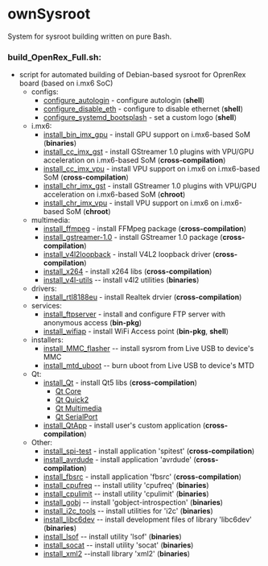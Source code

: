 # ownSysroot
System for sysroot building written on pure Bash.

### build_OpenRex_Full.sh:
* script for automated building of Debian-based sysroot for OprenRex board (based on i.mx6 SoC)
    * configs:
        * [configure_autologin](users_files/configure_autologin.sh) - configure autologin (**shell**)
        * [configure_disable_eth](users_files/configure_disable_eth.sh) - configure to disable ethernet (**shell**)
        * [configure_systemd_bootsplash](users_files/configure_systemd_bootsplash.sh) - set a custom logo (**shell**)
    * i.mx6:
        * [install_bin_imx_gpu](users_files/imx/install_bin_imx_gpu.sh) - install GPU support on i.mx6-based SoM (**binaries**)
        * [install_cc_imx_gst](users_files/imx/install_cc_imx_gst.sh) - install GStreamer 1.0 plugins with VPU/GPU acceleration on i.mx6-based SoM (**cross-compilation**)
        * [install_cc_imx_vpu](users_files/imx/install_cc_imx_vpu.sh) - install VPU support on i.mx6 on i.mx6-based SoM (**cross-compilation**)
        * [install_chr_imx_gst](users_files/imx/install_chr_imx_gst.sh) - install GStreamer 1.0 plugins with VPU/GPU acceleration on i.mx6-based SoM (**chroot**)
        * [install_chr_imx_vpu](users_files/imx/install_chr_imx_vpu.sh) - install VPU support on i.mx6 on i.mx6-based SoM (**chroot**)
    * multimedia:
        * [install_ffmpeg](users_files/install_cc_ffmpeg.sh) - install FFMpeg package (**cross-compilation**)
        * [install_gstreamer-1.0](users_files/install_cc_gstreamer-1.0.sh) - install GStreamer 1.0 package (**cross-compilation**)
        * [install_v4l2loopback](users_files/install_cc_v4l2loopback.sh) - install V4L2 loopback driver (**cross-compilation**)
        * [install_x264](users_files/install_cc_x264.sh) - install x264 libs (**cross-compilation**)
        * [install_v4l-utils](users_files/install_deb_MMC_flasher.sh) -- install v4l2 utilities (**binaries**)
    * drivers:
        * [install_rtl8188eu](users_files/install_cc_rtl8188eu.sh) - install Realtek drvier (**cross-compilation**)
    * services:
        * [install_ftpserver](users_files/install_deb_ftpserver.sh) - install and configure FTP server with anonymous access (**bin-pkg**)
        * [install_wifiap](users_files/install_deb_wifiap.sh) - install WiFi Access point (**bin-pkg**, **shell**)
    * installers:
        * [install_MMC_flasher](users_files/install_deb_MMC_flasher.sh) -- install sysrom from Live USB to device's MMC
        * [install_mtd_uboot](users_files/install_deb_MMC_flasher.sh) -- burn uboot from Live USB to device's MTD
    * Qt:
        * [install_Qt](users_files/install_cc_Qt.sh) - install Qt5 libs (**cross-compilation**)
            * [Qt Core](users_files/Qt/make_qt_base.sh)
            * [Qt Quick2](users_files/Qt/make_qt_quick.sh)
            * [Qt Multimedia](users_files/Qt/make_qt_multimedia.sh)
            * [Qt SerialPort](users_files/Qt/make_qt_serialport.sh)
        * [install_QtApp](users_files/install_cc_QtApp.sh) - install user's custom application (**cross-compilation**)
    * Other:
        * [install_spi-test](users_files/install_cc_spi-test.sh) - install application 'spitest' (**cross-compilation**)
        * [install_avrdude](users_files/install_cc_avrdude.sh) - install application 'avrdude' (**cross-compilation**)
        * [install_fbsrc](users_files/install_cc_fbsrc.sh) - install application 'fbsrc' (**cross-compilation**)
        * [install_cpufreq](users_files/install_deb_cpufreq.sh) -- install utility 'cpufreq' (**binaries**)
        * [install_cpulimit](users_files/install_deb_cpufreq.sh) -- install utility 'cpulimit' (**binaries**)
        * [install_gobj](users_files/install_deb_gobj.sh) -- install 'gobject-introspection' (**binaries**)
        * [install_i2c_tools](users_files/install_deb_i2c_tools.sh) -- install utilities for 'i2c' (**binaries**)
        * [install_libc6dev](users_files/install_deb_libc6dev.sh) -- install development files of library 'libc6dev' (**binaries**)
        * [install_lsof](users_files/install_deb_lsof.sh) -- install utility 'lsof' (**binaries**)
        * [install_socat](users_files/install_deb_socat.sh) -- install utility 'socat' (**binaries**)
        * [install_xml2](users_files/install_deb_xml2.sh) --install library 'xml2' (**binaries**)

